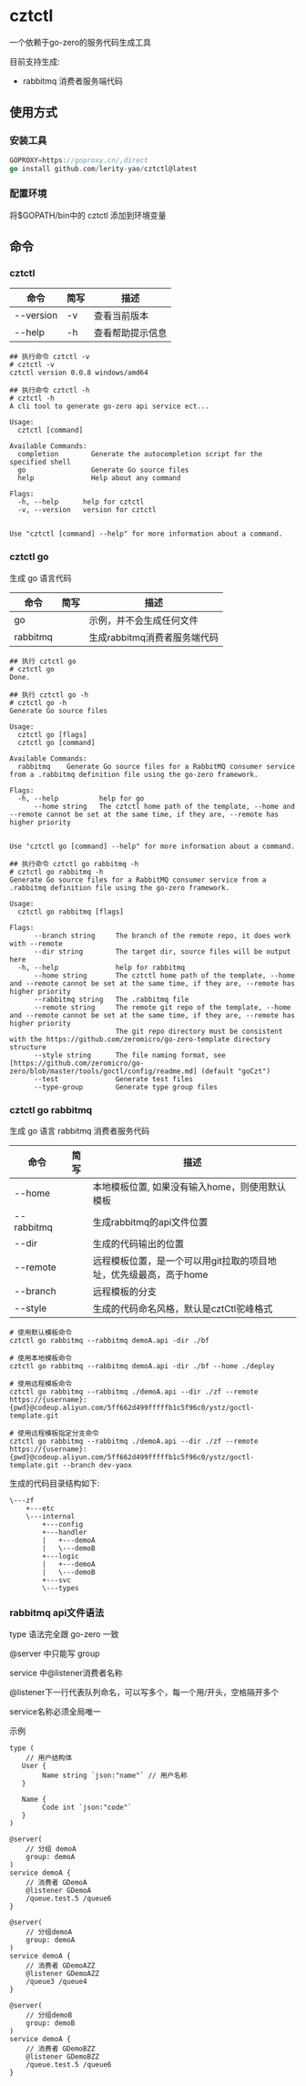 # cztctl

一个依赖于go-zero的服务代码生成工具

目前支持生成:

- rabbitmq 消费者服务端代码

## 使用方式

### 安装工具

```go
GOPROXY=https://goproxy.cn/,direct
go install github.com/lerity-yao/cztctl@latest
```

### 配置环境

将$GOPATH/bin中的 cztctl 添加到环境变量

## 命令

### cztctl

| 命令        | 简写 | 描述       |
|-----------|----|----------|
| --version | -v | 查看当前版本   |
| --help    | -h | 查看帮助提示信息 |

```shell
## 执行命令 cztctl -v
# cztctl -v
cztctl version 0.0.8 windows/amd64

```

```
## 执行命令 cztctl -h
# cztctl -h  
A cli tool to generate go-zero api service ect...

Usage:
  cztctl [command]

Available Commands:
  completion        Generate the autocompletion script for the specified shell
  go                Generate Go source files
  help              Help about any command

Flags:
  -h, --help      help for cztctl
  -v, --version   version for cztctl


Use "cztctl [command] --help" for more information about a command.
```


### cztctl go

生成 go 语言代码

| 命令       | 简写 | 描述                 |
|----------|--|--------------------|
| go       |  | 示例，并不会生成任何文件       |
| rabbitmq |  | 生成rabbitmq消费者服务端代码 |


```shell
## 执行 cztctl go
# cztctl go   
Done.
```

```
## 执行 cztctl go -h
# cztctl go -h         
Generate Go source files

Usage:
  cztctl go [flags]
  cztctl go [command]

Available Commands:
  rabbitmq    Generate Go source files for a RabbitMQ consumer service from a .rabbitmq definition file using the go-zero framework.

Flags:
  -h, --help          help for go
      --home string   The cztctl home path of the template, --home and --remote cannot be set at the same time, if they are, --remote has higher priority


Use "cztctl go [command] --help" for more information about a command.
```

```shell
## 执行命令 cztctl go rabbitmq -h
# cztctl go rabbitmq -h
Generate Go source files for a RabbitMQ consumer service from a .rabbitmq definition file using the go-zero framework.

Usage:
  cztctl go rabbitmq [flags]

Flags:
      --branch string     The branch of the remote repo, it does work with --remote
      --dir string        The target dir, source files will be output here
  -h, --help              help for rabbitmq
      --home string       The cztctl home path of the template, --home and --remote cannot be set at the same time, if they are, --remote has higher priority
      --rabbitmq string   The .rabbitmq file
      --remote string     The remote git repo of the template, --home and --remote cannot be set at the same time, if they are, --remote has higher priority
                          The git repo directory must be consistent with the https://github.com/zeromicro/go-zero-template directory structure
      --style string      The file naming format, see [https://github.com/zeromicro/go-zero/blob/master/tools/goctl/config/readme.md] (default "goCzt")
      --test              Generate test files
      --type-group        Generate type group files
```

### cztctl go rabbitmq

生成 go 语言 rabbitmq 消费者服务代码

| 命令 | 简写 | 描述                                   |
|--|--|--------------------------------------|
| --home |  | 本地模板位置, 如果没有输入home，则使用默认模板           |
| --rabbitmq |  | 生成rabbitmq的api文件位置                   |
| --dir |  | 生成的代码输出的位置                           |
| --remote |  | 远程模板位置，是一个可以用git拉取的项目地址，优先级最高，高于home |
| --branch |  | 远程模板的分支                              |
| --style |  | 生成的代码命名风格，默认是cztCtl驼峰格式              |

```shell
# 使用默认模板命令
cztctl go rabbitmq --rabbitmq demoA.api -dir ./bf
```

```shell
# 使用本地模板命令
cztctl go rabbitmq --rabbitmq demoA.api -dir ./bf --home ./deploy

```

```shell
# 使用远程模板命令
cztctl go rabbitmq --rabbitmq ./demoA.api --dir ./zf --remote https://{username}:{pwd}@codeup.aliyun.com/5ff662d499fffffb1c5f96c0/ystz/goctl-template.git

# 使用远程模板指定分支命令
cztctl go rabbitmq --rabbitmq ./demoA.api --dir ./zf --remote https://{username}:{pwd}@codeup.aliyun.com/5ff662d499fffffb1c5f96c0/ystz/goctl-template.git --branch dev-yaox
```

生成的代码目录结构如下:

```
\---zf
    +---etc
    \---internal
        +---config
        +---handler
        |   +---demoA
        |   \---demoB
        +---logic
        |   +---demoA
        |   \---demoB
        +---svc
        \---types
```

### rabbitmq api文件语法

type 语法完全跟 go-zero 一致

@server 中只能写 group

service 中@listener消费者名称

@listener下一行代表队列命名，可以写多个，每一个用/开头，空格隔开多个

service名称必须全局唯一

示例

```api
type (
    // 用户结构体
   User {
        Name string `json:"name"` // 用户名称
   }

   Name {
        Code int `json:"code"`
   }
)

@server(
    // 分组 demoA
    group: demoA
)
service demoA {
    // 消费者 GDemoA
    @listener GDemoA
    /queue.test.5 /queue6
}

@server(
    // 分组demoA
    group: demoA
)
service demoA {
    // 消费者 GDemoAZZ
    @listener GDemoAZZ
    /queue3 /queue4
}

@server(
    // 分组demoB
    group: demoB
)
service demoA {
    // 消费者 GDemoBZZ
    @listener GDemoBZZ
    /queue.test.5 /queue6
}
```